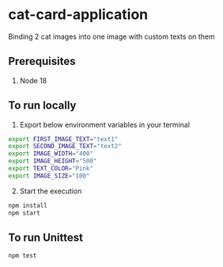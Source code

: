 # cat-card-application
Binding 2 cat images into one image with custom texts on them

## Prerequisites
1. Node 18

## To run locally

1. Export below environment variables in your terminal

```bash
export FIRST_IMAGE_TEXT="text1"
export SECOND_IMAGE_TEXT="text2"
export IMAGE_WIDTH="400"
export IMAGE_HEIGHT="500"
export TEXT_COLOR="Pink"
export IMAGE_SIZE="100"
```

2. Start the execution
```bash
npm install
npm start
```

## To run Unittest
```bash
npm test
```